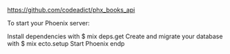 https://github.com/codeadict/phx_books_api

To start your Phoenix server:

Install dependencies with 
$ mix deps.get
Create and migrate your database with 
$ mix ecto.setup
Start Phoenix endp